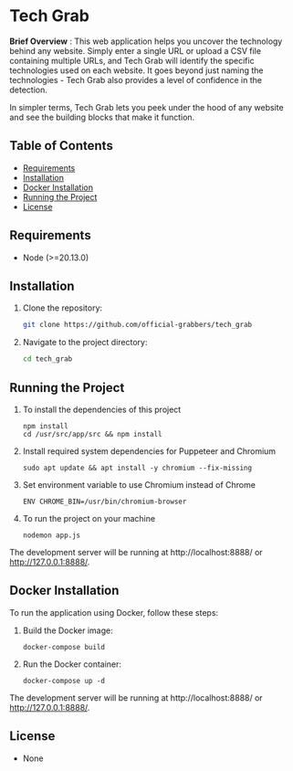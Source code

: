 # Tech Grab

**Brief Overview** : This web application helps you uncover the technology behind any website. Simply enter a single URL or upload a CSV file containing multiple URLs, and Tech Grab will identify the specific technologies used on each website. It goes beyond just naming the technologies - Tech Grab also provides a level of confidence in the detection.

In simpler terms, Tech Grab lets you peek under the hood of any website and see the building blocks that make it function.

## Table of Contents
- [Requirements](#requirements)
- [Installation](#installation)
- [Docker Installation](#docker-installation)
- [Running the Project](#running-the-project)
- [License](#license)

## Requirements

- Node (>=20.13.0)

## Installation

1. Clone the repository:

    ```bash
    git clone https://github.com/official-grabbers/tech_grab
    ```

1. Navigate to the project directory:

    ```bash
    cd tech_grab
    ```

## Running the Project

1. To install the dependencies of this project

    ```
    npm install
    cd /usr/src/app/src && npm install
    ```

1. Install required system dependencies for Puppeteer and Chromium

    ```
    sudo apt update && apt install -y chromium --fix-missing
    ```


1. Set environment variable to use Chromium instead of Chrome

    ```
    ENV CHROME_BIN=/usr/bin/chromium-browser
    ```

1. To run the project on your machine

    ```
    nodemon app.js
    ```

The development server will be running at http://localhost:8888/ or http://127.0.0.1:8888/.

## Docker Installation

To run the application using Docker, follow these steps:

1. Build the Docker image:

    ```
    docker-compose build
    ```
2. Run the Docker container:

    ```
    docker-compose up -d
    ```

The development server will be running at http://localhost:8888/ or http://127.0.0.1:8888/.

## License
- None

